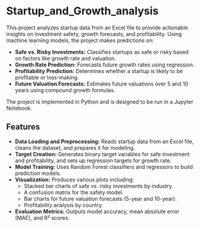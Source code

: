 # Startup_and_Growth_analysis


This project analyzes startup data from an Excel file to provide actionable insights on investment safety, growth forecasts, and profitability. Using machine learning models, the project makes predictions on:

- **Safe vs. Risky Investments:** Classifies startups as safe or risky based on factors like growth rate and valuation.
- **Growth Rate Prediction:** Forecasts future growth rates using regression.
- **Profitability Prediction:** Determines whether a startup is likely to be profitable or loss-making.
- **Future Valuation Forecasts:** Estimates future valuations over 5 and 10 years using compound growth formulas.

The project is implemented in Python and is designed to be run in a Jupyter Notebook.

## Features

- **Data Loading and Preprocessing:** Reads startup data from an Excel file, cleans the dataset, and prepares it for modeling.
- **Target Creation:** Generates binary target variables for safe investment and profitability, and sets up regression targets for growth rate.
- **Model Training:** Uses Random Forest classifiers and regressors to build prediction models.
- **Visualization:** Produces various plots including:
  - Stacked bar charts of safe vs. risky investments by industry.
  - A confusion matrix for the safety model.
  - Bar charts for future valuation forecasts (5-year and 10-year).
  - Profitability analysis by country.
- **Evaluation Metrics:** Outputs model accuracy, mean absolute error (MAE), and R² scores.



